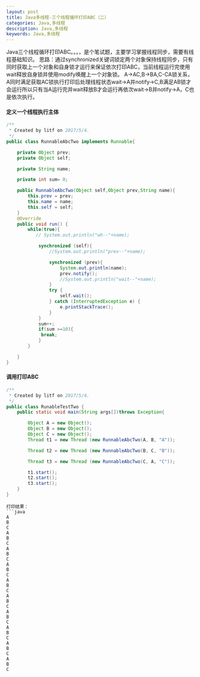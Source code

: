 ```yaml
---
layout: post
title: Java多线程-三个线程循环打印ABC（二）
categories: Java,多线程
description: Java,多线程
keywords: Java,多线程
---
```



Java三个线程循环打印ABC。。。，是个笔试题，主要学习掌握线程同步，需要有线程基础知识。
    思路：通过synchronized关键词锁定两个对象保持线程同步，只有同时获取上一个对象和自身锁才运行来保证依次打印ABC，当前线程运行完使用wait释放自身锁并使用modify唤醒上一个对象锁。
    A->AC,B->BA,C-CA锁关系，A同时满足获取AC锁执行打印后处理线程状态wait->A并notify->C,B满足AB锁才会运行所以只有当A运行完并wait释放B才会运行再依次wait->B并notify->A，C也是依次执行。

#### 定义一个线程执行主体

```java
/**
 * Created by litf on 2017/5/4.
 */
public class RunnableAbcTwo implements Runnable{

    private Object prev;
    private Object self;

    private String name;

    private int sum= 0;

    public RunnableAbcTwo(Object self,Object prev,String name){
        this.prev = prev;
        this.name = name;
        this.self = self;
    }
    @Override
    public void run() {
        while(true){
           // System.out.println("wh--"+name);

            synchronized (self){
                //System.out.println("prev--"+name);

                synchronized (prev){
                    System.out.println(name);
                    prev.notify();
                    //System.out.println("wait--"+name);
                }
                try {
                    self.wait();
                } catch (InterruptedException e) {
                    e.printStackTrace();
                }
            }
            sum++;
            if(sum >=10){
             break;
            }
        }

    }
}

```
#### 调用打印ABC

```java
/**
 * Created by litf on 2017/5/4.
 */
public class RunableTestTwo {
    public static void main(String args[])throws Exception{

        Object A = new Object();
        Object B = new Object();
        Object C = new Object();
        Thread t1 = new Thread (new RunnableAbcTwo(A, B, "A"));

        Thread t2 = new Thread (new RunnableAbcTwo(B, C, "B"));

        Thread t3 = new Thread (new RunnableAbcTwo(C, A, "C"));

        t1.start();
        t2.start();
        t3.start();
    }
}
```
```
打印结果：
```java
A
B
C
A
B
C
A
B
C
A
B
C
A
B
C
A
B
C
A
B
C
A
B
C
A
B
C
A
B
C
```